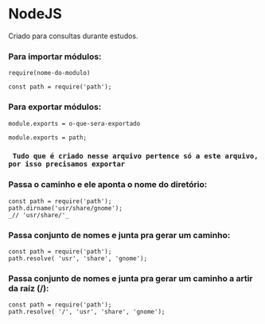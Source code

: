 # NodeJS
 Criado para consultas durante estudos.
### Para importar módulos: 
`require(nome-do-modulo)`

    const path = require('path');

### Para exportar módulos:
`module.exports = o-que-sera-exportado`

    module.exports = path;
### ` Tudo que é criado nesse arquivo pertence só a este arquivo, por isso precisamos exportar`


###  Passa o caminho e ele aponta o nome do diretório:
  ``` 
  const path = require('path');
  path.dirname('usr/share/gnome');
  _// 'usr/share/'_ 
```
### Passa conjunto de nomes e junta pra gerar um caminho:
    const path = require('path');
    path.resolve( 'usr', 'share', 'gnome');

### Passa conjunto de nomes e junta pra gerar um caminho a artir da raíz (/): 
    const path = require('path');
    path.resolve( '/', 'usr', 'share', 'gnome');